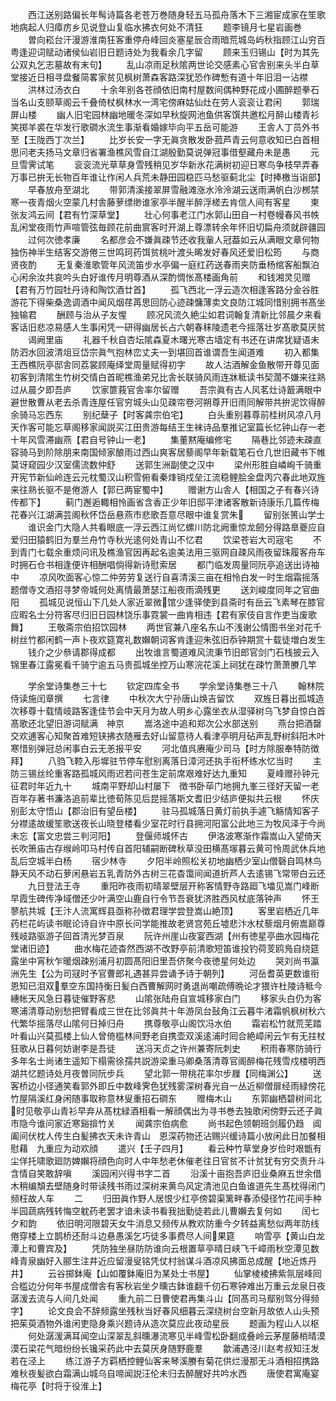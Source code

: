 <!-- { "loadSidebar": true } -->
　　西江送别路偏长年髩诗篇各老苍万巻随身轻五马孤舟落木下三湘宦成家在笙歌地病起人归瘴疠乡见说登山复临水拂衣何处不清狂
　　题李镜月七星岩画巻
　　曽向崧台汗漫游淮南狂客重停舟峰回炎塞星辰合雨暗荒城岛屿秋指顾江山穷百粤逢迎词赋动诸侯仙岩旧日题诗处为我看余几字留
　　顾来玉归锡山【时为其先公双丸乞志墓故有末句】
　　乱山凉雨足秋隂两世论交感素心官舎别来头半白草堂接近日相寻盘餐简畧家贫见枫树萧森客路深犹恐作碑慙有道十年旧泪一沾襟
　　洪林过汤衣白
　　十余年别各苍顔依旧南村屋数间偶种野花成小圃醉题拳石当名山支颐草阁云千叠倚杖枫林水一湾宅傍麻姑仙灶在劳人衮衮让君闲
　　郭瑞屏山楼
　　幽人旧宅园林幽地暖冬深如早秋旋网池鱼供客馔共邀松月醉山楼青衫笑掷羊裘在华发行歌磵水流生事渐看婚嫁毕向平五岳可能游
　　王舎人丁员外书至【王陇西丁次兰】
　　比岁长安一字无眞贪散发卧菰芦青云何意收知已白首相思问老夫扬马文章归省署渔樵风雪自江湖殷勤莫说弹冠事借壑藏舟未是愚
　　元旦雪霁试笔
　　衮衮流光草草身雪残稍见岁华新氷花满树初迎日寒鸟争枝早弄春万事已拚无长物百年谁让作闲人兵荒未静田园稳匹马愁驱蓟北尘【时捧檄当诣部】
　　早春放舟至湖北
　　带郭清溪接翠屏雪融滩涨水泠泠湖云送雨满帆白沙桞禁寒一夜青烟火空蒙几村舎藤萝缥缈谁家亭半醒半醉浮槎去肯信人间有客星
　　柬张友鸿云间【君有竹深草堂】
　　壮心何事老江门水郭山田自一村卷幔春风书帙乱闲堂夜雨竹声喧管弦毎顾花前曲賔客时开湖上尊漂转余年怀旧切扁舟须就辟疆园
　　过何次徳孝廉
　　名都彦会不嫌眞疎节还收我軰人冠葢如云从满眼文章何物独伤神半生结客交游倦三世鸣珂药饵贫桃叶渡头晞发好春风还爱旧松筠
　　与商贤夜酌
　　无复秦淮歌管年风流笛步水亭偏一庭红药送春雨夹防垂杨绾客船飘泊心闲余汝共哀吟头白好谁传月明尊酒从深酌惆怅髙楼画角前
　　和钱湘灵见赠【君有万竹园牡丹诗和陶饮酒廿首】
　　孤飞西北一浮云造次相逢客路分金谷胜游花下得柴桑逸调酒中闻风烟荏苒思回防心迹疎慵薄卖文良防江城同惜别拥书髙坐独输君
　　酬顾与治从子友惺
　　顾况风流久絶尘如君词翰复清新比邻晨夕来看客话旧悲凉易感人生事闲凭一研得幽居长占六朝春秣陵遗老今摇落壮岁髙歌莫厌贫
　　谒阙里庙
　　礼器千秋自杏坛隂森夏木曙光寒古墙定有书还在讲席犹疑语未防泗水回波清俎豆岱宗眞气抱林峦丈夫一到堪回首谁谓吾生闻道难
　　初入都集王西樵阮亭邸舎同荔裳顾庵绎堂周量赋得初字
　　故人沽酒解金鱼散带开尊见面初客到清隂生竹树交情白首昵樵渔弟兄比舎长联骑风雨连牀秪读书契濶不嫌来往熟过从晨夕即吾庐
　　饮家篚莪官舎率尔留赠
　　吾宗眞有古人风茗灶诗籖满眼中避世散曹从老去杀青连屋任官穷城头山见疎帘卷河朔尊开旧雨同解带共拚泥饮得醉余骑马忘西东
　　别纪蘖子【时客龚宗伯宅】
　　白头重别暮尊前桂树风凉八月天作客可能忘草阁移家闻説买江田贵游每结王生袜诗品羣推记室篇长忆钟山存一老十年风雪滞幽燕【君自号钟山一老】
　　集董黙庵编修宅
　　隔巷比邻迹未疎直容骑马到阶除朋来南国倾家酿雨过西山爽客居藜阁早年新载笔石仓几世旧藏书下帷莫讶窥园少汉室儒流数仲舒
　　送郭生洲副使之汉中
　　梁州形胜自嶙峋千骑重开宪节新仙岭连云元枕蜀汉山积雪俯看秦烽销戍垒江流稳鲤脍金盘丙穴春此地双旌来往熟长驱不是倦游人【郭已两宦蜀中】
　　赠谢方山舎人【相国之子有春兴诗传都下】
　　蓟门邂逅輙相怜画省含香正少年旧邸平津诸客散新诗康乐几篇传梅花春兴江湖满芸阁秋怀岱岳悬燕市悲歌吾意尽眼中谁复赏朱
　　留别张篑山学士
　　谁识金门大隐人共看眼底一浮云西江尚忆螺川防北阙重惊龙劒分得路臯夔应自爱归田猿鹤旧为羣兰舟竹寺秋光逺何处青山不忆君
　　饮梁苍岩大司宼宅
　　不到青门七载余重烦问讯及樵渔官因再起名逾美法用三驱网自疎风雨夜留珠履客舟车时拥石仓书相逢便许相酬唱倘得新诗慰索居
　　都门临发周量同阮亭追送出诗袖中
　　凉风吹面客心惊二仲劳劳复送行自喜清溪三亩在相怜白发一时生烟霜摇落题僧寺文酒招寻梦帝城何处离情最萧瑟江船夜雨滴残更
　　送刘峻度同年之官曲阳
　　孤城见说恒山下几处人家近翠微馆少逢驿使到县斋时有岳云飞素琴在膝官应暇名士分符客尽归旧日园林饶乐事霓裳一曲肯相违【君有家伎自言作吏当废歌舞】
　　王敬斋宗伯招饮园林
　　两世官兼八座名东山不浅谢公情图书坐对花千树丝竹都闲鹤一声卜夜欢筵寛礼数嬾朝词客肯逢迎朱弦旧忝钟期赏十载徒増白发生
　　钱介之少叅请郡得成都
　　出牧谁言蜀道难风流秉节旧郎官剑门石栈披云入锦里春江露冕看千骑宁逾五马贵孤城坐控万山寒浣花溪上祠犹在疎竹萧萧賸几竿


　　学余堂诗集巻三十七
　　钦定四库全书
　　学余堂诗集巻三十八
　　翰林院侍读施闰章撰
　　七言律
　　中秋次大宁孙唐山焕吉留饮
　　双旌日暮出孤城造次移尊十载情岐路客逢佳节会中天月为故人明乡心露坐衣从湿驿树乌飞梦自惊白首髙歌还北望旧游词赋满　神京
　　嵩洛途中追和郑次公水部送别
　　燕台把酒罄交欢逋客心知聚首难短铗拂衣随雁去好山留意待人看津亭明月砧声乱野树斜阳木叶寒惜别弹冠总闲事白云无恙报平安
　　河北值呉赓庵少司马【时方除服奉特防徴拜】
　　八驺飞鞚入彤墀驻节停车慰别离落日漳河还执手衔杯练水忆当时
　　主防三锡丝纶重客路孤城风雨迟若问苍生定前席艰难好达九重知
　　夏峰赠孙钟元征君时年近九十
　　城南平野却山村屡下　徴书卧荜门地拥九峯三径好天留一老百年存著书濂洛追前辈比徳荀陈见后昆摇落斯文耆旧少结庐便拟共云根
　　怀庆别彭太守悟山【郡治旧有望岳楼】
　　驻马孤城落日黄灯前执手遽飞觞情知客子分襟逺故缓笙歌送夜长山晓登楼看少室花时行县拥河阳富公此地三为牧风泽于今尚未忘【富文忠尝三判河阳】
　　登偃师城怀古
　　伊洛波寒渐作霜嵩山入望倚天长吹箫庙古存缑岭叩马村传自首阳辅嗣断碑秋草没田横髙塜暮云黄可怜周武休兵地乱后空城半白杨
　　宿少林寺
　　夕阳半岭照松关初地幽栖少室山僧磬自鸣林鸟静天风不动石萝闲悬岩五乳青防外古树三花杳霭间闻道折芦人去逺锡飞常带白云还
　　九日登法王寺
　　重阳昨夜雨初晴翠壁层开称客情野寺路廻飞墖见嵩门峰断早霞生碑传净域僧还少叶满空山鹿自行令节吾衰犹济胜西风杖底落钟声
　　怀王蓼航共城【王汴人流寓辉县亟称孙徴君理学尝登嵩山絶顶】
　　客里岩栖近几年药栏花屿读书眠论诗自许中原长问学能推故老贤宫苑丘墟悲汴水杖藜烟月俯嵩巅尊残岐路驱游子回首清光梦百泉
　　阮许州崖山夜宴西湖【州有徳星亭曲水园梅花堂诸旧迹】
　　曲水梅花迹杳然西湖不改野亭前清歌短笛谁投钓荷芰鸥鳬自绕筵露坐中宵秋乍暖烟疎别浦月初圆髙阳旧里吾侪聚今夜徳星何处边
　　哭刘尚书瀛洲先生【公为司冦时予官曹郎礼遇甚异尝诵予诗于朝列】
　　河岳耆英更数谁衔恩知已泪双羣空东国持衡日髪白西曹解网时勇退尚嘲疏傅晩论才猥许杜陵诗秪今繐帐天风急日暮徒催野客悲
　　山隂张陆舟自宣城移家白门
　　移家头白仍为客寒浦清尊动别愁把臂看成三世在比邻眞共十年游凤台鼔角江云暮牛渚霜帆枫树秋六代繁华摇落尽山隂何日掉归舟
　　携尊敬亭山阁饮冯水伯
　　霜岩松竹就荒芜踏叶看山兴莫孤楼上仙人曾倚槛林间野老自携壶双溪逺浦时囘合絶嶂闲云乍有无拄杖狂歌从日暮何妨谢李是吾徒
　　送冯天贞之许州兼寄阮刺史
　　积雨春寒防骑行多年名士尚诸生遥知下榻需徐孺共説游梁重马卿桑落清尊官阁醉梅花残雪戍楼明西湖共忆题诗处月夜曽同阮步兵
　　望北郭一带桃花率尔步屧【同梅渊公】
　　送客桥边小径通笑看郭外即丘中数峰霁色犹残雾深树春光自一丛近柳僧扉经雨緑傍花竹屋隔溪红身闲随事取称意林叟重招石磵东
　　赠梅木山
　　东郭幽栖碧树间北时见敬亭山青衫早弃从髙枕緑酒相看一解顔偶出为寻书巻去独歌闲傍野云还子眞市隐今谁问家近寒谿揜竹关
　　闻龚宗伯病愈
　　尚书起色领朝班剑履仍趋　阊阖间伏枕人传生白髪拂衣天未许青山　恩深药物还沾赐兴缓诗篇小放闲此日加餐相慰藉　九重应为动欢顔
　　遣兴【壬子四月】
　　看云种竹草堂身岁俭时艰甑有尘佯托啸歌廻防婢嬾将顔色向时人中年愁老休催老往日官贫不计贫犹有穷交责升斗含情自笑敢辞嗔
　　溪园闲兴得书字二首
　　沿溪十亩抱吾庐旧业桑麻五世余借木稍编頽去壁随身时带读残书雨过深树来黄鸟风定清池见白鱼谁道先生髙枕得闭门频枉故人车
　　二
　　归田眞作野人居恨少红亭傍碧渠篱畔春添侵径竹花间手种半园蔬病残转悔空躭药老罢才谙未读书看我拙勤徒若此儿曹嬾去复何如
　　闰七夕和韵
　　依旧明河限碧天女牛消息又频传从教欢防重今夕转益离愁似两年防线倦穿楼上立鹊桥还耐斗边悬愚溪乞巧徒多事费尽人间果筵
　　响雪亭【黄山白龙潭上和曹宾及】
　　凭防独坐昼防防谁向云根置草亭晴日峡飞千嶂雨秋空潭见数峰青泉幽好入郦生注井近应留漫叟铭凭仗村翁谋斗酒凉风拂面总成醒【地近炼丹井】
　　云谷掷鉢庵【山如覆鉢庵旧为某处士书屋】
　　仙掌棱棱拂紫氛层峰囘合槛边分何年书屋成僧舎有客秋岩坐夕曛古鉢谁翻千仞石寒钟难出万重云龙泉日夜潺湲去流与人间几处闻
　　重九前二日曹使君再集斗山【同髙司马鄢别驾分得频字】
　　论文良会不辞频露坐残秋当好春风细暮云深绕树台空新月故依人山头预把茱萸酒物外谁闲吏隐身乘兴题诗从造次莫应此夜动星辰
　　题画为程山人以枢
　　何处潺湲满耳闻空山深翠乱斜曛瀑流寒见半峰雪松卧翻成叠岭云茅屋藤梢晴漠漠石梁花气暗纷纷长镵采药此中去莫厌身随野鹿羣
　　歙浦遇泾川赵考叔知汪发若在泾上
　　练江游子方羁栖控鲤仙客来琴溪賸有菊花供烂漫那无斗酒相招携路难秋夜髪欲白霜满山城乌自啼闻説汪伦未归去醉醒好共吟水西
　　唐使君寓庵宴梅花亭【时将于役淮上】

